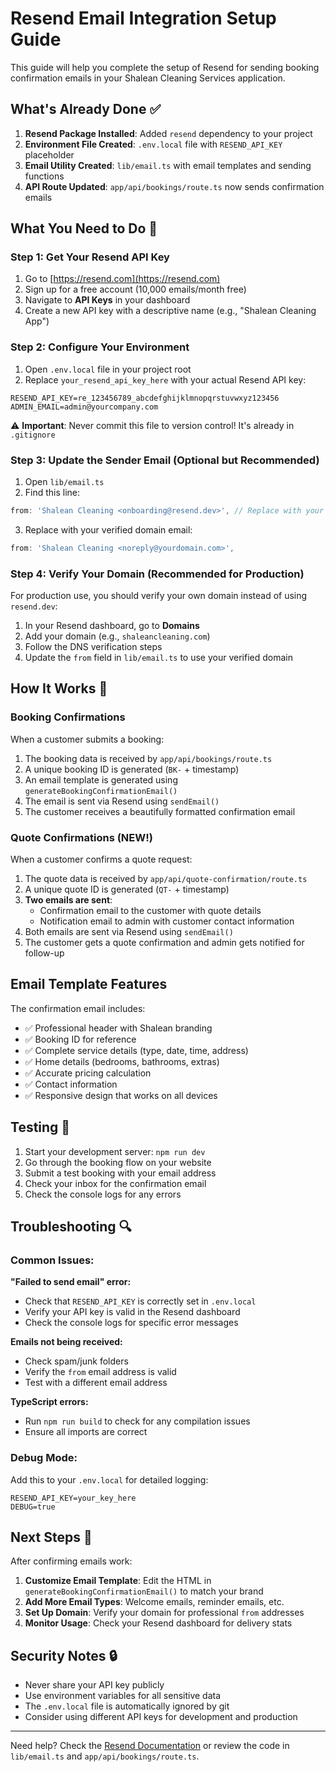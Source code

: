 # Resend Email Integration Setup Guide

This guide will help you complete the setup of Resend for sending booking confirmation emails in your Shalean Cleaning Services application.

## What's Already Done ✅

1. **Resend Package Installed**: Added `resend` dependency to your project
2. **Environment File Created**: `.env.local` file with `RESEND_API_KEY` placeholder
3. **Email Utility Created**: `lib/email.ts` with email templates and sending functions
4. **API Route Updated**: `app/api/bookings/route.ts` now sends confirmation emails

## What You Need to Do 🔧

### Step 1: Get Your Resend API Key

1. Go to [https://resend.com](https://resend.com)
2. Sign up for a free account (10,000 emails/month free)
3. Navigate to **API Keys** in your dashboard
4. Create a new API key with a descriptive name (e.g., "Shalean Cleaning App")

### Step 2: Configure Your Environment

1. Open `.env.local` file in your project root
2. Replace `your_resend_api_key_here` with your actual Resend API key:

```env
RESEND_API_KEY=re_123456789_abcdefghijklmnopqrstuvwxyz123456
ADMIN_EMAIL=admin@yourcompany.com
```

⚠️ **Important**: Never commit this file to version control! It's already in `.gitignore`

### Step 3: Update the Sender Email (Optional but Recommended)

1. Open `lib/email.ts`
2. Find this line:
```typescript
from: 'Shalean Cleaning <onboarding@resend.dev>', // Replace with your verified domain
```

3. Replace with your verified domain email:
```typescript
from: 'Shalean Cleaning <noreply@yourdomain.com>',
```

### Step 4: Verify Your Domain (Recommended for Production)

For production use, you should verify your own domain instead of using `resend.dev`:

1. In your Resend dashboard, go to **Domains**
2. Add your domain (e.g., `shaleancleaning.com`)
3. Follow the DNS verification steps
4. Update the `from` field in `lib/email.ts` to use your verified domain

## How It Works 📧

### Booking Confirmations

When a customer submits a booking:

1. The booking data is received by `app/api/bookings/route.ts`
2. A unique booking ID is generated (`BK-` + timestamp)
3. An email template is generated using `generateBookingConfirmationEmail()`
4. The email is sent via Resend using `sendEmail()`
5. The customer receives a beautifully formatted confirmation email

### Quote Confirmations (NEW!)

When a customer confirms a quote request:

1. The quote data is received by `app/api/quote-confirmation/route.ts`
2. A unique quote ID is generated (`QT-` + timestamp)
3. **Two emails are sent**:
   - Confirmation email to the customer with quote details
   - Notification email to admin with customer contact information
4. Both emails are sent via Resend using `sendEmail()`
5. The customer gets a quote confirmation and admin gets notified for follow-up

## Email Template Features

The confirmation email includes:
- ✅ Professional header with Shalean branding
- ✅ Booking ID for reference
- ✅ Complete service details (type, date, time, address)
- ✅ Home details (bedrooms, bathrooms, extras)
- ✅ Accurate pricing calculation
- ✅ Contact information
- ✅ Responsive design that works on all devices

## Testing 🧪

1. Start your development server: `npm run dev`
2. Go through the booking flow on your website
3. Submit a test booking with your email address
4. Check your inbox for the confirmation email
5. Check the console logs for any errors

## Troubleshooting 🔍

### Common Issues:

**"Failed to send email" error:**
- Check that `RESEND_API_KEY` is correctly set in `.env.local`
- Verify your API key is valid in the Resend dashboard
- Check the console logs for specific error messages

**Emails not being received:**
- Check spam/junk folders
- Verify the `from` email address is valid
- Test with a different email address

**TypeScript errors:**
- Run `npm run build` to check for any compilation issues
- Ensure all imports are correct

### Debug Mode:

Add this to your `.env.local` for detailed logging:
```env
RESEND_API_KEY=your_key_here
DEBUG=true
```

## Next Steps 🚀

After confirming emails work:

1. **Customize Email Template**: Edit the HTML in `generateBookingConfirmationEmail()` to match your brand
2. **Add More Email Types**: Welcome emails, reminder emails, etc.
3. **Set Up Domain**: Verify your domain for professional `from` addresses
4. **Monitor Usage**: Check your Resend dashboard for delivery stats

## Security Notes 🔒

- Never share your API key publicly
- Use environment variables for all sensitive data
- The `.env.local` file is automatically ignored by git
- Consider using different API keys for development and production

---

Need help? Check the [Resend Documentation](https://resend.com/docs) or review the code in `lib/email.ts` and `app/api/bookings/route.ts`.
